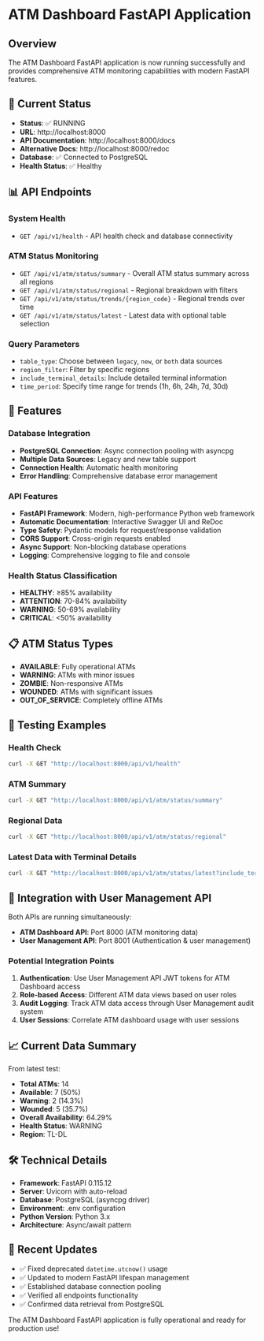 # ATM Dashboard FastAPI Application

## Overview
The ATM Dashboard FastAPI application is now running successfully and provides comprehensive ATM monitoring capabilities with modern FastAPI features.

## 🚀 Current Status
- **Status**: ✅ RUNNING
- **URL**: http://localhost:8000
- **API Documentation**: http://localhost:8000/docs
- **Alternative Docs**: http://localhost:8000/redoc
- **Database**: ✅ Connected to PostgreSQL
- **Health Status**: ✅ Healthy

## 📊 API Endpoints

### System Health
- `GET /api/v1/health` - API health check and database connectivity

### ATM Status Monitoring
- `GET /api/v1/atm/status/summary` - Overall ATM status summary across all regions
- `GET /api/v1/atm/status/regional` - Regional breakdown with filters
- `GET /api/v1/atm/status/trends/{region_code}` - Regional trends over time
- `GET /api/v1/atm/status/latest` - Latest data with optional table selection

### Query Parameters
- `table_type`: Choose between `legacy`, `new`, or `both` data sources
- `region_filter`: Filter by specific regions
- `include_terminal_details`: Include detailed terminal information
- `time_period`: Specify time range for trends (1h, 6h, 24h, 7d, 30d)

## 🔧 Features

### Database Integration
- **PostgreSQL Connection**: Async connection pooling with asyncpg
- **Multiple Data Sources**: Legacy and new table support
- **Connection Health**: Automatic health monitoring
- **Error Handling**: Comprehensive database error management

### API Features
- **FastAPI Framework**: Modern, high-performance Python web framework
- **Automatic Documentation**: Interactive Swagger UI and ReDoc
- **Type Safety**: Pydantic models for request/response validation
- **CORS Support**: Cross-origin requests enabled
- **Async Support**: Non-blocking database operations
- **Logging**: Comprehensive logging to file and console

### Health Status Classification
- **HEALTHY**: ≥85% availability
- **ATTENTION**: 70-84% availability  
- **WARNING**: 50-69% availability
- **CRITICAL**: <50% availability

## 📋 ATM Status Types
- **AVAILABLE**: Fully operational ATMs
- **WARNING**: ATMs with minor issues
- **ZOMBIE**: Non-responsive ATMs
- **WOUNDED**: ATMs with significant issues
- **OUT_OF_SERVICE**: Completely offline ATMs

## 🧪 Testing Examples

### Health Check
```bash
curl -X GET "http://localhost:8000/api/v1/health"
```

### ATM Summary
```bash
curl -X GET "http://localhost:8000/api/v1/atm/status/summary"
```

### Regional Data
```bash
curl -X GET "http://localhost:8000/api/v1/atm/status/regional"
```

### Latest Data with Terminal Details
```bash
curl -X GET "http://localhost:8000/api/v1/atm/status/latest?include_terminal_details=true"
```

## 🔗 Integration with User Management API

Both APIs are running simultaneously:
- **ATM Dashboard API**: Port 8000 (ATM monitoring data)
- **User Management API**: Port 8001 (Authentication & user management)

### Potential Integration Points
1. **Authentication**: Use User Management API JWT tokens for ATM Dashboard access
2. **Role-based Access**: Different ATM data views based on user roles
3. **Audit Logging**: Track ATM data access through User Management audit system
4. **User Sessions**: Correlate ATM dashboard usage with user sessions

## 📈 Current Data Summary
From latest test:
- **Total ATMs**: 14
- **Available**: 7 (50%)
- **Warning**: 2 (14.3%)
- **Wounded**: 5 (35.7%)
- **Overall Availability**: 64.29%
- **Health Status**: WARNING
- **Region**: TL-DL

## 🛠️ Technical Details
- **Framework**: FastAPI 0.115.12
- **Server**: Uvicorn with auto-reload
- **Database**: PostgreSQL (asyncpg driver)
- **Environment**: .env configuration
- **Python Version**: Python 3.x
- **Architecture**: Async/await pattern

## 📝 Recent Updates
- ✅ Fixed deprecated `datetime.utcnow()` usage
- ✅ Updated to modern FastAPI lifespan management
- ✅ Established database connection pooling
- ✅ Verified all endpoints functionality
- ✅ Confirmed data retrieval from PostgreSQL

The ATM Dashboard FastAPI application is fully operational and ready for production use!

